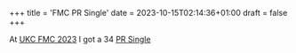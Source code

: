 +++
title = 'FMC PR Single'
date = 2023-10-15T02:14:36+01:00
draft = false
+++

At [UKC FMC 2023](https://www.worldcubeassociation.org/competitions/RubiksUKChampionshipFMC2023) I got a 34 [PR Single](https://www.worldcubeassociation.org/results/rankings/333fm/single)
